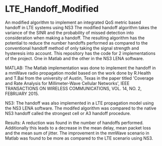 # LTE_Handoff_Modified
An modified algorithm to implement an integrated QoS metric based handoff in LTE systems using NS3
The modified handoff algorithm takes the variance of the SINR and the probability of missed detection into consideration when making a handoff.
The resulting algorithm has the potential to reduce the number handoffs performed as compared to the conventional handoff method of only taking the signal strength and hysteresis into account.
This repository has the code for 2 implementations of the project. One in Matlab and the other in the NS3 LENA software.

MATLAB:
The Matlab implementation was done to implement the handoff in a mmWave radio propagation model based on the work done by R.Health and T.Bai from the university of Austin, Texas in the paper titled 'Coverage and Rate Analysis for Millimeter-Wave Cellular Networks', IEEE TRANSACTIONS ON WIRELESS COMMUNICATIONS, VOL. 14, NO. 2, FEBRUARY 2015.

NS3:
The handoff was also implemented in a LTE propagation model using the NS3 LENA software. The modifed algorithm was compared to the native NS3 handoff called the strongest cell or A3 handoff procedure. 

Results:
A reduction was found in the number of handoffs performed. Additionally this leads to a decrease in the mean delay, mean packet loss and the mean sum of jitter. The improvement in the mmWave scenario in Matlab was found to be more as compared to the LTE scenario using NS3.
